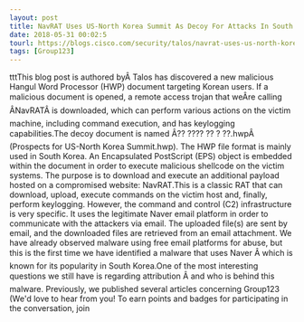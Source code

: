 ```yaml
---
layout: post
title: NavRAT Uses US-North Korea Summit As Decoy For Attacks In South Korea
date: 2018-05-31 00:02:5
tourl: https://blogs.cisco.com/security/talos/navrat-uses-us-north-korea-summit-as-decoy-for-attacks-in-south-korea
tags: [Group123]
---
```

tttThis blog post is authored byÂ Talos has discovered a new malicious Hangul Word Processor (HWP) document targeting Korean users. If a malicious document is opened, a remote access trojan that weÂre calling ÂNavRATÂ is downloaded, which can perform various actions on the victim machine, including command execution, and has keylogging capabilities.The decoy document is named Â?? ???? ?? ? ??.hwpÂ (Prospects for US-North Korea Summit.hwp). The HWP file format is mainly used in South Korea. An Encapsulated PostScript (EPS) object is embedded within the document in order to execute malicious shellcode on the victim systems. The purpose is to download and execute an additional payload hosted on a compromised website: NavRAT.This is a classic RAT that can download, upload, execute commands on the victim host and, finally, perform keylogging. However, the command and control (C2) infrastructure is very specific. It uses the legitimate Naver email platform in order to communicate with the attackers via email. The uploaded file(s) are sent by email, and the downloaded files are retrieved from an email attachment. We have already observed malware using free email platforms for abuse, but this is the first time we have identified a malware that uses Naver Â which is known for its popularity in South Korea.One of the most interesting questions we still have is regarding attribution Â and who is behind this malware. Previously, we published several articles concerning Group123 (We'd love to hear from you! To earn points and badges for participating in the conversation, join 